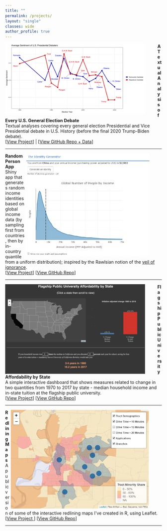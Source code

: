 ```yaml
---
title: ""
permalink: /projects/
layout: "single"
classes: wide
author_profile: true
---
```


<img src="../assets/images/debate_featured.png" width="450" height="auto" alt="" align="left" style="padding-right: 40px;" /> 
<strong> A Textual Analysis of Every U.S. General Election Debate </strong> <br> 
Textual analyses covering every general election Presidential and Vice Presidential debate in U.S. History (before the final 2020 Trump-Biden debate). <br>
[<a href="https://domrussel.github.io/assets/files/us_pres_debate.html">View Project</a>] | [<a href="https://github.com/domrussel/us_pres_debate">View GitHub Repo + Data</a>]
<br clear="left"/>
<hr />


<img src="../assets/images/random_person_featured.jpg" width="400" height="auto" alt="" align="right" style="padding-right: 40px;" /> 
<strong> Random Person App </strong> <br> 
Shiny app that generates random income identities based on global income data (by sampling first from countries, then by in-country quantile from a uniform distribution); inspired by the Rawlsian notion of the <a href="https://en.wikipedia.org/wiki/Veil_of_ignorance">veil of ignorance</a>. <br>
[<a href="https://domrussel.shinyapps.io/Person_App/">View Project</a>] [<a href="https://github.com/domrussel/random_person">View GitHub Repo</a>]
<br clear="right"/>
<hr />

<img src="../assets/images/uni_afford_featured.png" width="450" height="auto" alt="" align="left" style="padding-right: 40px;" /> 
<strong> Flagship Public University Affordability by State </strong> <br> 
A simple interactive dashboard that shows measures related to change in two quantities from 1970 to 2017 by state - median household income and in-state tuition at the flagship public university. <br>
[<a href="https://domrussel.shinyapps.io/tuition_income/">View Project</a>] [<a href="https://github.com/domrussel/tuition_income">View GitHub Repo</a>]
<br clear="left"/>
<hr />


<img src="../assets/images/redlining_featured.jpg" width="450" height="auto" alt="" align="right" style="padding-right: 40px;" /> 
<strong> Redlining Maps </strong> <br> 
A public version of some of the interactive redlining maps I've created in R, using Leaflet. <br> 
[<a href="https://domrussel.github.io/redlining/">View Project </a>] [<a href="https://github.com/domrussel/redlining">View GitHub Repo</a>]
<br clear="right"/>
<hr />
